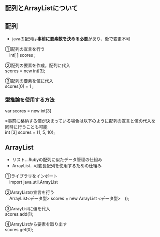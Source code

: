 ## 配列とArrayListについて


## 配列
- javaの配列は**事前に要素数を決める必要**があり、後で変更不可

①配列の宣言を行う  
　int[ ] scores ;

②配列の要素を作成。配列に代入  
  scores = new int[3];

③配列の要素を値に代入    
 scores[0] = 1 ;

### 型推論を使用する方法  
var scores = new int[3]  

※事前に格納する値が決まっている場合は以下のように配列の宣言と値の代入を同時に行うことも可能  
int [3] scores = {1, 5, 10};

## ArrayList

- リスト…Rubyの配列に似たデータ管理の仕組み
- ArrayList…可変長配列を使用するための仕組み

①ライブラリをインポート  
　import java.util.ArrayList  

②ArrayListの宣言を行う  
　ArrayList<データ型> scores = new ArrayList <データ型>　();

③ArrayListに値を代入  
  scores.add(1);

④ArrayListから要素を取り出す  
  scores.get(0);
